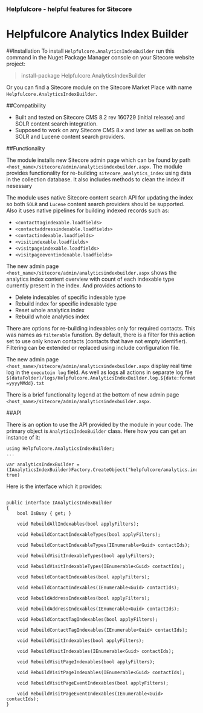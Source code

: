 ### Helpfulcore - helpful features for Sitecore
# Helpfulcore Analytics Index Builder

##Installation
To install `Helpfulcore.AnalyticsIndexBuilder` run this command in the Nuget Package Manager console on your Sitecore website project:

> install-package Helpfulcore.AnalyticsIndexBuilder

Or you can find a Sitecore module on the Sitecore Market Place with name `Helpfulcore.AnalyticsIndexBuilder`.

##Compatibility
- Built and tested on Sitecore CMS 8.2 rev 160729 (initial release) and SOLR content search integration.
- Supposed to work on any Sitecore CMS 8.x and later as well as on both SOLR and Lucene content search providers.


##Functionality

The module installs new Sitecore admin page which can be found by path `<host_name>/sitecore/admin/analyticsindexbuilder.aspx`. The module provides functionality for re-building `sitecore_analytics_index` using data in the collection database. It also includes methods to clean the index if nesessary

The module uses native Sitecore content search API for updating the index so both `SOLR` and `Lucene` content search providers should be supported. Also it uses native pipelines for building indexed records such as:
- `<contacttagindexable.loadfields>`
- `<contactaddressindexable.loadfields>`
- `<contactindexable.loadfields>`
- `<visitindexable.loadfields>`
- `<visitpageindexable.loadfields>`
- `<visitpageeventindexable.loadfields>`

The new admin page `<host_name>/sitecore/admin/analyticsindexbuilder.aspx` shows the analytics index content overview with count of each indexable type currently present in the index. And provides actions to 
- Delete indexables of specific indexable type
- Rebuild index for specific indexable type
- Reset whole analytics index
- Rebuild whole analytics index

There are options for re-building indexables only for required contacts. This was names as `filterable` funstion. By default, there is a filter for this action set to use only known contacts (contacts that have not empty identifier). Filtering can be extended or replaced using include configuration file.

The new admin page `<host_name>/sitecore/admin/analyticsindexbuilder.aspx` display real time log in the `executoin log` field. As well as logs all actions in separate log file `$(dataFolder)/logs/Helpfulcore.AnalyticsIndexBuilder.log.${date:format=yyyyMMdd}.txt`

There is a brief functionality legend at the bottom of new admin page `<host_name>/sitecore/admin/analyticsindexbuilder.aspx`.

##API

There is an option to use the API provided by the module in your code. The primary object is `AnalyticsIndexBuilder` class.
Here how you can get an instance of it:

```
using Helpfulcore.AnalyticsIndexBuilder;
...

var analyticsIndexBuilder = (IAnalyticsIndexBuilder)Factory.CreateObject("helpfulcore/analytics.index.builder/analyticsIndexBuilder", true)
```

Here is the interface which it provides:

```

public interface IAnalyticsIndexBuilder
{
	bool IsBusy { get; }

	void RebuildAllIndexables(bool applyFilters);

	void RebuildContactIndexableTypes(bool applyFilters);

	void RebuildContactIndexableTypes(IEnumerable<Guid> contactIds);

	void RebuildVisitIndexableTypes(bool applyFilters);

	void RebuildVisitIndexableTypes(IEnumerable<Guid> contactIds);

	void RebuildContactIndexables(bool applyFilters);

	void RebuildContactIndexables(IEnumerable<Guid> contactIds);

	void RebuildAddressIndexables(bool applyFilters);

	void RebuildAddressIndexables(IEnumerable<Guid> contactIds);

	void RebuildContactTagIndexables(bool applyFilters);

	void RebuildContactTagIndexables(IEnumerable<Guid> contactIds);

	void RebuildVisitIndexables(bool applyFilters);

	void RebuildVisitIndexables(IEnumerable<Guid> contactIds);

	void RebuildVisitPageIndexables(bool applyFilters);

	void RebuildVisitPageIndexables(IEnumerable<Guid> contactIds);

	void RebuildVisitPageEventIndexables(bool applyFilters);

	void RebuildVisitPageEventIndexables(IEnumerable<Guid> contactIds);
}

```